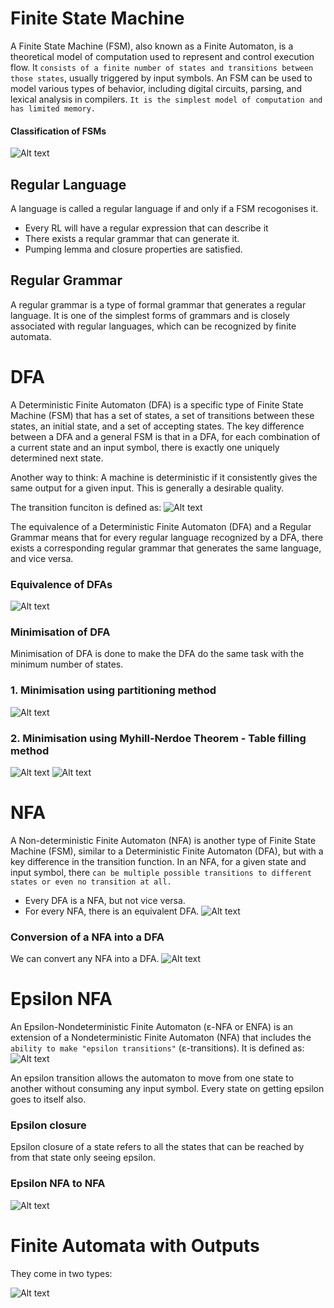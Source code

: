 # Finite State Machine
A Finite State Machine (FSM), also known as a Finite Automaton, is a theoretical model of computation used to represent and control execution flow. It `consists of a finite number of states and transitions between those states`, usually triggered by input symbols. An FSM can be used to model various types of behavior, including digital circuits, parsing, and lexical analysis in compilers. `It is the simplest model of computation and has limited memory.`

#### Classification of FSMs
![Alt text](<Screenshot from 2023-11-20 19-49-04.png>)

## Regular Language
A language is called a regular language if and only if a FSM recogonises it.
- Every RL will have a regular expression that can describe it
- There exists a reqular grammar that can generate it.
- Pumping lemma and closure properties are satisfied.

## Regular Grammar
A regular grammar is a type of formal grammar that generates a regular language. It is one of the simplest forms of grammars and is closely associated with regular languages, which can be recognized by finite automata. 

# DFA
A Deterministic Finite Automaton (DFA) is a specific type of Finite State Machine (FSM) that has a set of states, a set of transitions between these states, an initial state, and a set of accepting states. The key difference between a DFA and a general FSM is that in a DFA, for each combination of a current state and an input symbol, there is exactly one uniquely determined next state.

Another way to think: A machine is deterministic if it consistently gives the same output for a given input. This is generally a desirable quality. 

The transition funciton is defined as:
![Alt text](<Screenshot from 2024-01-02 13-20-25.png>)

The equivalence of a Deterministic Finite Automaton (DFA) and a Regular Grammar means that for every regular language recognized by a DFA, there exists a corresponding regular grammar that generates the same language, and vice versa.

### Equivalence of DFAs
![Alt text](<Screenshot from 2024-01-02 21-28-25.png>)

### Minimisation of DFA
Minimisation of DFA is done to make the DFA do the same task with the minimum number of states.
### 1. Minimisation using partitioning method
![Alt text](<Screenshot from 2024-01-02 21-37-04.png>)

### 2. Minimisation using Myhill-Nerdoe Theorem - Table filling method
![Alt text](<Screenshot from 2023-11-20 20-33-29.png>)
![Alt text](<Screenshot from 2023-11-20 20-38-32.png>) 

# NFA
A Non-deterministic Finite Automaton (NFA) is another type of Finite State Machine (FSM), similar to a Deterministic Finite Automaton (DFA), but with a key difference in the transition function. In an NFA, for a given state and input symbol, there `can be multiple possible transitions to different states or even no transition at all.`
- Every DFA is a NFA, but not vice versa.
- For every NFA, there is an equivalent DFA.
![Alt text](<Screenshot from 2024-01-02 20-51-15.png>)

### Conversion of a NFA into a DFA
We can convert any NFA into a DFA.
![Alt text](<Screenshot from 2024-01-02 20-53-26.png>)

# Epsilon NFA
An Epsilon-Nondeterministic Finite Automaton (ε-NFA or ENFA) is an extension of a Nondeterministic Finite Automaton (NFA) that includes the `ability to make "epsilon transitions"` (ε-transitions). 
It is defined as:
![Alt text](image.png)

An epsilon transition allows the automaton to move from one state to another without consuming any input symbol. Every state on getting epsilon goes to itself also.

### Epsilon closure
Epsilon closure of a state refers to all the states that can be reached by from that state only seeing epsilon.

### Epsilon NFA to NFA
![Alt text](<Screenshot from 2023-11-20 20-57-08.png>)


# Finite Automata with Outputs
They come in two types: 

![Alt text](<Screenshot from 2024-01-03 07-53-36.png>)